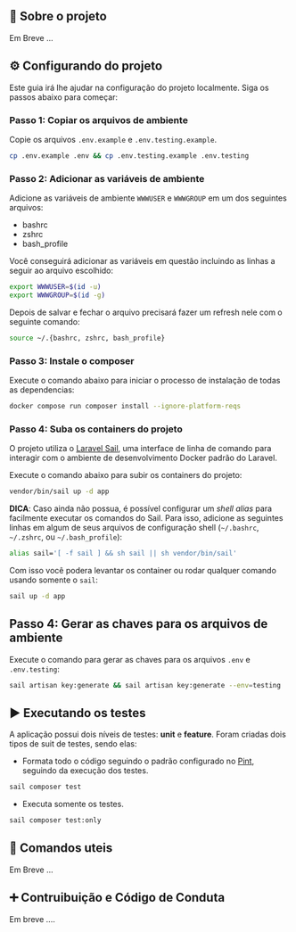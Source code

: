 ## 🚀 Sobre o projeto
Em Breve ...

## ⚙️ Configurando do projeto

Este guia irá lhe ajudar na configuração do projeto localmente. Siga os passos abaixo para começar:

### Passo 1: Copiar os arquivos de ambiente
Copie os arquivos `.env.example` e `.env.testing.example`.

```bash
cp .env.example .env && cp .env.testing.example .env.testing
```

### Passo 2: Adicionar as variáveis de ambiente
Adicione as variáveis de ambiente `WWWUSER` e `WWWGROUP` em um dos seguintes arquivos:
* bashrc
* zshrc
* bash_profile

Você conseguirá adicionar as variáveis em questão incluindo as linhas a seguir ao arquivo escolhido:

```bash
export WWWUSER=$(id -u)
export WWWGROUP=$(id -g)
```

Depois de salvar e fechar o arquivo precisará fazer um refresh nele com o seguinte comando:
```bash
source ~/.{bashrc, zshrc, bash_profile}
```

### Passo 3: Instale o composer
Execute o comando abaixo para iniciar o processo de instalação de todas as dependencias:

```bash
docker compose run composer install --ignore-platform-reqs
```

### Passo 4: Suba os containers do projeto
O projeto utiliza o [Laravel Sail](https://laravel.com/docs/10.x/sail), uma interface de linha de comando para interagir com o ambiente de desenvolvimento Docker padrão do Laravel.

Execute o comando abaixo para subir os containers do projeto:

```bash
vendor/bin/sail up -d app
```

**DICA**: Caso ainda não possua, é possível configurar um *shell alias* para facilmente executar os comandos do Sail. Para isso, adicione as seguintes linhas em algum de seus arquivos de configuração shell (`~/.bashrc`, `~/.zshrc`, ou `~/.bash_profile`):

```bash
alias sail='[ -f sail ] && sh sail || sh vendor/bin/sail'
```

Com isso você podera levantar os container ou rodar qualquer comando usando somente o `sail`:

```bash
sail up -d app
```

## Passo 4: Gerar as chaves para os arquivos de ambiente
Execute o comando para gerar as chaves para os arquivos `.env` e `.env.testing`:

```bash
sail artisan key:generate && sail artisan key:generate --env=testing
```

## ▶️ Executando os testes
A aplicação possui dois níveis de testes: **unit** e **feature**. Foram criadas dois tipos de suit de testes, sendo elas:

- Formata todo o código seguindo o padrão configurado no [Pint](https://laravel.com/docs/10.x/pint#main-content), seguindo da execução dos testes.

```bash
sail composer test
```

- Executa somente os testes.

```bash
sail composer test:only
```

## 📝 Comandos uteis
Em Breve ...

## ➕ Contruibuição e Código de Conduta
Em breve ....
